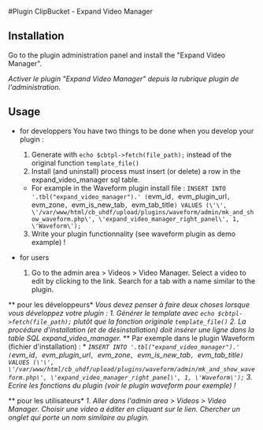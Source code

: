 #Plugin ClipBucket - Expand Video Manager

## Installation
Go to the plugin administration panel and install the "Expand Video Manager".

*Activer le plugin "Expand Video Manager" depuis la rubrique plugin de l'administration.*

## Usage
* for developpers
  You have two things to be done when you develop your plugin :
  1. Generate with `echo $cbtpl->fetch(file_path);` instead of the original function `template_file()`
  2. Install (and uninstall) process must insert (or delete) a row in the expand_video_manager sql table.
    * For example in the Waveform plugin install file : 
    `INSERT INTO '.tbl("expand_video_manager").' (`evm_id`, `evm_plugin_url`, `evm_zone`, `evm_is_new_tab`, `evm_tab_title`) VALUES (\'\', \'/var/www/html/cb_uhdf/upload/plugins/waveform/admin/mk_and_show_waveform.php\', \'expand_video_manager_right_panel\', 1, \'Waveform\');`
  3. Write your plugin functionnality (see waveform plugin as demo example) !

* for users
  1. Go to the admin area > Videos > Video Manager. Select a video to edit by clicking to the link. Search for a tab with a name similar to the plugin.

** pour les développeurs*
  *Vous devez penser à faire deux choses lorsque vous développez votre plugin :*
  *1. Générer le template avec `echo $cbtpl->fetch(file_path);` plutôt que la fonction originale `template_file()`*
  *2. La procédure d'installation (et de désinstallation) doit insérer une ligne dans la table SQL expand_video_manager.*
    ** Par exemple dans le plugin Waveform (fichier d'installation) : *
    *`INSERT INTO '.tbl("expand_video_manager").' (`evm_id`, `evm_plugin_url`, `evm_zone`, `evm_is_new_tab`, `evm_tab_title`) VALUES (\'\', \'/var/www/html/cb_uhdf/upload/plugins/waveform/admin/mk_and_show_waveform.php\', \'expand_video_manager_right_panel\', 1, \'Waveform\');`*
  *3. Ecrire les fonctions du plugin (voir le plugin waveform pour exemple) !*

** pour les utilisateurs*
  *1. Aller dans l'admin area > Videos > Video Manager. Choisir une video a éditer en cliquant sur le lien. Chercher un onglet qui porte un nom similaire au plugin.*
